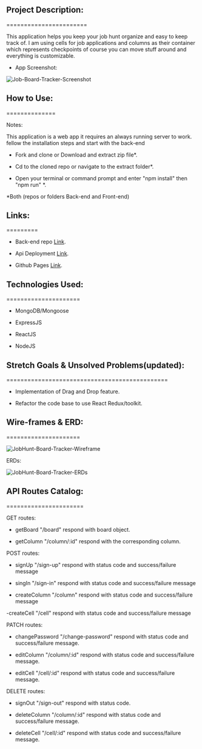 ## Project Description:
=======================

This application helps you keep your job hunt organize and easy to keep track of. I am using cells for job applications and columns as their container which represents checkpoints of course you can move stuff around and everything is customizable.

- App Screenshot:

![Job-Board-Tracker-Screenshot](https://imgur.com/gallery/eVaxm55)

## How to Use:
==============

Notes: 

This application is a web app it requires an always running server to work. fellow the installation steps and start with the back-end 

- Fork and clone or Download and extract zip file*.

- Cd to the cloned repo or navigate to the extract folder*.

- Open your terminal or command prompt and enter "npm install" then "npm run" *.

*Both (repos or folders Back-end and Front-end)


## Links:
=========

- Back-end repo [Link](https://github.com/aymammeri/job-applications-board-tracker-api).

- Api Deployment [Link](https://thawing-anchorage-80200.herokuapp.com).

- Github Pages [Link](https://aymammeri.github.io/job-applications-board-tacker/).


## Technologies Used:
=====================

- MongoDB/Mongoose

- ExpressJS

- ReactJS

- NodeJS

## Stretch Goals & Unsolved Problems(updated):
==============================================

- Implementation of Drag and Drop feature.

- Refactor the code base to use React Redux/toolkit.

## Wire-frames & ERD:
=====================

![JobHunt-Board-Tracker-Wireframe](https://media.git.generalassemb.ly/user/40249/files/2c026f00-88c3-11ec-8c48-d49a53dd78da)

ERDs:

![JobHunt-Board-Tracker-ERDs](https://media.git.generalassemb.ly/user/40249/files/260c8e00-88c3-11ec-8a06-24269eaf55d0)

## API Routes Catalog:
======================

GET routes:

- getBoard "/board" respond with board object.

- getColumn "/column/:id" respond with the corresponding column.

POST routes:

- signUp "/sign-up" respond with status code and success/failure message

- singIn "/sign-in" respond with status code and success/failure message

- createColumn "/column" respond with status code and success/failure message

-createCell "/cell" respond with status code and success/failure message

PATCH routes:

- changePassword "/change-password" respond with status code and success/failure message.

- editColumn "/column/:id" respond with status code and success/failure message.

- editCell "/cell/:id" respond with status code and success/failure message.

DELETE routes:

- signOut "/sign-out" respond with status code.

- deleteColumn "/column/:id" respond with status code and success/failure message.

- deleteCell "/cell/:id" respond with status code and success/failure message.